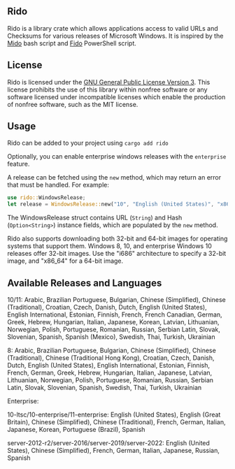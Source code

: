 ## Rido
Rido is a library crate which allows applications access to
valid URLs and Checksums for various releases of Microsoft Windows. 
It is inspired by the [Mido](https://github.com/ElliotKillick/Mido) bash script and
[Fido](https://github.com/pbatard/Fido) PowerShell script. 

## License
Rido is licensed under the [GNU General Public License Version 3](https://www.gnu.org/licenses/gpl-3.0). This license prohibits the use of this library within 
nonfree software or any software licensed under incompatible licenses
which enable the production of nonfree software, such as the MIT license.

## Usage
Rido can be added to your project using 
`cargo add rido`

Optionally, you can enable enterprise windows releases with the `enterprise` feature.

A release can be fetched using the `new` method, which may return an error that must be handled.
For example:

```rust
use rido::WindowsRelease;
let release = WindowsRelease::new("10", "English (United States)", "x86_64")?;
```

The WindowsRelease struct contains URL (`String`) and Hash (`Option<String>`) instance fields, which 
are populated by the `new` method.

Rido also supports downloading both 32-bit and 64-bit images for operating systems that support them. Windows 8, 10, and enterprise Windows 10 releases offer 32-bit images. Use the "i686" architecture to specify a 32-bit image, and "x86_64" for a 64-bit image.

## Available Releases and Languages

10/11: Arabic, Brazilian Portuguese, Bulgarian, Chinese (Simplified), Chinese (Traditional), Croatian, Czech, Danish, Dutch, English (United States), English International, Estonian, Finnish, French, French Canadian, German, Greek, Hebrew, Hungarian, Italian, Japanese, Korean, Latvian, Lithuanian, Norwegian, Polish, Portuguese, Romanian, Russian, Serbian Latin, Slovak, Slovenian, Spanish, Spanish (Mexico), Swedish, Thai, Turkish, Ukrainian

8: Arabic, Brazilian Portuguese, Bulgarian, Chinese (Simplified), Chinese (Traditional), Chinese (Traditional Hong Kong), Croatian, Czech, Danish, Dutch, English (United States), English International, Estonian, Finnish, French, German, Greek, Hebrew, Hungarian, Italian, Japanese, Latvian, Lithuanian, Norwegian, Polish, Portuguese, Romanian, Russian, Serbian Latin, Slovak, Slovenian, Spanish, Swedish, Thai, Turkish, Ukrainian

Enterprise: 

10-ltsc/10-enterprise/11-enterprise: English (United States), English (Great Britain), Chinese (Simplified), Chinese (Traditional), French, German, Italian, Japanese, Korean, Portuguese (Brazil), Spanish

server-2012-r2/server-2016/server-2019/server-2022: English (United States), Chinese (Simplified), French, German, Italian, Japanese, Russian, Spanish
